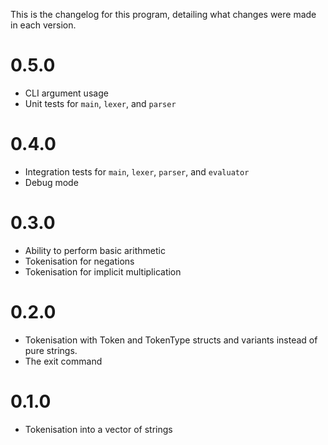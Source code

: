 This is the changelog for this program, detailing what changes were made in each version.

# 0.5.0
 - CLI argument usage
 - Unit tests for `main`, `lexer`, and `parser`

# 0.4.0
 - Integration tests for `main`, `lexer`, `parser`, and `evaluator`
 - Debug mode

# 0.3.0
 - Ability to perform basic arithmetic
 - Tokenisation for negations
 - Tokenisation for implicit multiplication

# 0.2.0
 - Tokenisation with Token and TokenType structs and variants instead of pure strings.
 - The exit command

# 0.1.0
 - Tokenisation into a vector of strings
